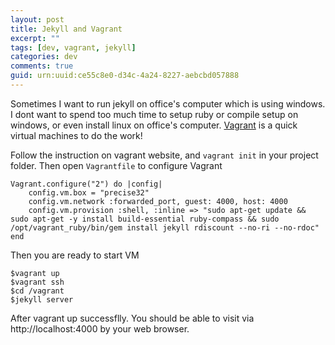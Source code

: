 ```yaml
---
layout: post
title: Jekyll and Vagrant
excerpt: ""
tags: [dev, vagrant, jekyll]
categories: dev
comments: true
guid: urn:uuid:ce55c8e0-d34c-4a24-8227-aebcbd057888
---
```


[1]: http://www.vagrantup.com/
Sometimes I want to run jekyll on office's computer which is using windows. I dont want to spend too much time to setup ruby or compile setup on windows, or even install linux on office's computer. [Vagrant][1] is a quick virtual machines to do the work!

Follow the instruction on vagrant website, and `vagrant init` in your project folder. Then open `Vagrantfile` to configure Vagrant

	Vagrant.configure("2") do |config|
		config.vm.box = "precise32"
		config.vm.network :forwarded_port, guest: 4000, host: 4000
		config.vm.provision :shell, :inline => "sudo apt-get update && sudo apt-get -y install build-essential ruby-compass && sudo /opt/vagrant_ruby/bin/gem install jekyll rdiscount --no-ri --no-rdoc"
	end

Then you are ready to start VM

	$vagrant up
	$vagrant ssh
	$cd /vagrant
	$jekyll server

After vagrant up successflly. You should be able to visit via http://localhost:4000 by your web browser.
